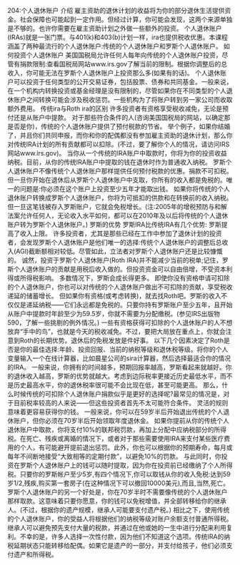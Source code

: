 204:个人退休账户
介绍
雇主资助的退休计划的收益将为你的部分退休生活提供资金。社会保障也可能起到一定作用。但经过计算，你可能会发现，这两个来源单独是不够的。也许你需要在雇主资助计划之外做一些额外的投资。
个人退休账户(IRAs)就是一张门票。与401(k)和403(b)计划一样，ira也提供税收优惠。本课程涵盖了两种最流行的个人退休账户:传统的个人退休账户和罗斯个人退休账户。
如何投资个人退休账户
美国国税局允许任何人每年向传统的个人退休账户投资，尽管有捐款限制:查看国税局网站www.irs.gov了解当前的限制。根据你调整后的总收入，你可能无法在罗斯个人退休账户上投资那么多(如果有的话)。
个人退休账户可以投资于任何类型的公开交易证券，包括股票、债券和共同基金。一般来说，在一个机构内转换投资或基金经理是没有限制的，尽管如果你在不同类型的个人退休账户之间转换可能会涉及税收惩罚。一些机构为了将账户转到另一家公司而收取额外费用。
传统ira与Roth ira的区别
许多投资者有资格享受税收减免，无论是预付还是从账户中提款。
对于那些符合条件的人(咨询美国国税局的网站，以确定那是否是你)，传统的个人退休账户提供了预付税款的节省。
举个例子，如果你结婚了，并且你们共同申报，而你和你的配偶都没有参加雇主资助的退休计划，那么你对传统IRA计划的所有贡献都可以扣除。(不过，要了解你个人的情况，请访问IRS网站www.irs.gov)。
当你从一个传统的IRA账户中取款时，你将为你的投资收益纳税。目前，从你的传统IRA账户中提取的钱在退休时作为普通收入纳税。
罗斯个人退休账户不像传统个人退休账户那样提供任何预付税款的优惠。捐款不可扣税。但一旦你开始在退休后从罗斯个人退休账户中支取，你所有的收入都是免税的。唯一的问题是:你必须在这个账户上投资至少五年才能取出钱。
如果你将传统的个人退休账户转换成罗斯个人退休账户，你将为可抵扣的供款和在转换前的收入纳税。但一旦这笔钱被存入罗斯账户，它就会免税增长。(注:2005年的增税预防与和解法案允许任何人，无论收入水平如何，都可以在2010年及以后将传统的个人退休账户转为罗斯个人退休账户。)
罗斯的优势
罗斯IRA比传统IRA有几个优势:
罗斯提高了收入上限。
许多投资者，尤其是那些已经在工作中参加了退休计划的投资者，会发现罗斯个人退休账户是他们唯一的选择:传统个人退休账户的调整后总收入(AGI)截断额相对较低。尽管如此，立法者对罗斯个人退休账户还是比较慷慨的。
诚然，投资于罗斯个人退休账户(Roth IRA)并不能减少当前的税单;记住，罗斯个人退休账户的贡献是用税后收入做的。但投资资金可以自由倍增，不受资本利得或所得税影响。
多数情况下，罗斯会成长得更多。
即使你没有资格申请可扣除的个人退休账户，你也可以对传统的个人退休账户做出不可扣除的贡献，享受税收递延的储蓄增长。
但如果你有资格(或考虑转换)，就去找Roth吧。罗斯的收入不仅仅是递延纳税——它们永远都是免税的。只要你持有罗斯账户至少五年，且开始从账户中提款时年龄至少为59.5岁，你就不需要为分配缴税。(参见IRS出版物590，了解一些挑剔的例外情况。)
一些有资格获得可扣除的个人退休账户的人不想放弃“手中的鸟”，也就是今天的税收减免。不过，要把大局放在重点上，你就会注意到Roth的长期优势。退休后的免税发放是件好事。
以下几个因素决定了Roth是否是你的最佳选择:年龄、投资回报、当前的纳税等级和退休税等级。将你的个人变量输入一个在线计算器，比如晨星公司的sira计算器，然后选择最适合你的情况的IRA。
一般来说，你拥有的时间越多，预期回报率越高，罗斯看起来就越好。你的退休收入越高，罗斯的优势就越大。考虑到边际税率更接近历史最低水平，而不是历史最高水平，你的退休税率很可能不会比现在低，甚至可能更高。
那么，什么时候传统的可扣除个人退休账户捐款似乎是更好的选择呢?最常见的情况是，对于目前税率较高的人来说——但这些投资者首先不太可能符合条件。
灵活的规则意味着更容易获得你的钱。
一般来说，你可以在59岁半后开始退出传统的个人退休账户，但你必须在70岁半后开始领取年度退休金。
如果你提前从你的传统个人退休账户中取款，你将支付10%的联邦税罚款，再加上分配中应纳税部分的所得税。在死亡、残疾或离婚的情况下，或者对于那些需要使用IRA来支付某些医疗费用的个人，有可能避开提前退出惩罚。此外，你也可以根据你的预期寿命，每月或每年不间断地接受“大致相等的定期付款”，以避免10%的罚款。
与此同时，你投资在罗斯个人退休账户上的钱可以随时提取，因为你在投资前已经缴纳了个人所得税。只要你的罗斯帐户至少5岁,有四个情况下,你可以取钱从你的收入免税:达到59岁1/2,残疾,购买第一套房子(在这种情况下可以撤回10000美元),而且,当然,死亡。
罗斯个人退休账户的另一个好处是，你在70岁半时不需要像传统的个人退休账户那样取款。这意味着只要你愿意，你的钱可以免税增值，并全部转移给你的继承人。(不过，根据你的遗产规模，继承人可能要支付遗产税。)
相比之下，使用传统的个人退休账户，你的受益人将根据他们的纳税等级对账户余额支付普通所得税。继承人可以避免预先支付大量的税款，并通过在他或她的一生中进行分配来利用复利。不幸的是，许多人选择一次性付款，因为他们不知道这个选项。传统IRA的纳税延期状态只能转移给配偶。如果它是遗产的一部分，并支付给孩子，他们必须支付遗产和所得税。
